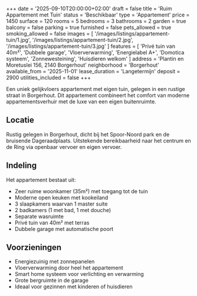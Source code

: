 +++
date = '2025-09-10T20:00:00+02:00'
draft = false
title = 'Ruim Appartement met Tuin'
status = 'Beschikbaar'
type = 'Appartement'
price = 1450
surface = 120
rooms = 5
bedrooms = 3
bathrooms = 2
garden = true
balcony = false
parking = true
furnished = false
pets_allowed = true
smoking_allowed = false
images = [
  '/images/listings/appartement-tuin/1.jpg',
  '/images/listings/appartement-tuin/2.jpg',
  '/images/listings/appartement-tuin/3.jpg'
]
features = [
  'Privé tuin van 40m²',
  'Dubbele garage',
  'Vloerverwarming',
  'Energielabel A+',
  'Domotica systeem',
  'Zonnewesteining',
  'Huisdieren welkom'
]
address = 'Plantin en Moretuslei 156, 2140 Borgerhout'
neighborhood = 'Borgerhout'
available_from = '2025-11-01'
lease_duration = 'Langetermijn'
deposit = 2900
utilities_included = false
+++

Een uniek gelijkvloers appartement met eigen tuin, gelegen in een rustige straat in Borgerhout. Dit appartement combineert het comfort van moderne appartementsverhuir met de luxe van een eigen buitenruimte.

## Locatie
Rustig gelegen in Borgerhout, dicht bij het Spoor-Noord park en de bruisende Dageraadplaats. Uitstekende bereikbaarheid naar het centrum en de Ring via openbaar vervoer en eigen vervoer.

## Indeling
Het appartement bestaat uit:
- Zeer ruime woonkamer (35m²) met toegang tot de tuin
- Moderne open keuken met kookeiland
- 3 slaapkamers waarvan 1 master suite
- 2 badkamers (1 met bad, 1 met douche)
- Separate wasruimte
- Privé tuin van 40m² met terras
- Dubbele garage met automatische poort

## Voorzieningen
- Energiezuinig met zonnepanelen
- Vloerverwarming door heel het appartement
- Smart home systeem voor verlichting en verwarming
- Grote bergruimte in de garage
- Ideaal voor gezinnen met kinderen of huisdieren
